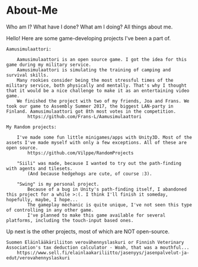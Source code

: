 # About-Me
Who am I? What have I done? What am I doing? All things about me.

Hello!
Here are some game-developing projects I've been a part of.

	Aamusimulaattori:
	
		Aamusimulaattori is an open source game. I got the idea for this game during my military service.
		Aamusimulaattori is simulating the training of camping and survival skills.
		Many rookies consider being the most stressful times of the military service, both physically and mentally. That's why I thought that it would be a nice challenge to make it as an entertaining video game.
		We finished the project with two of my friends, Joa and Frans. We took our game to Assembly Summer 2017, the biggest LAN-party in Finland. Aamusimulaattori got 8th most votes in the competition.
			https://github.com/Frans-L/Aamusimulaattori

	My Random projects:
		
		I've made some fun little minigames/apps with Unity3D. Most of the assets I've made myself with only a few exceptions. All of these are open source.
			https://github.com/Vilppe/RandomProjects
			
		"Siili" was made, because I wanted to try out the path-finding with agents and tilesets.
			(And because hedgehogs are cute, of course :3).
		
		"Swing" is my personal project.
			Because of a bug in Unity's path-finding itself, I abandoned this project for a while >:(. I think I'll finish it someday, hopefully, maybe, I hope...
			The gameplay mechanic is quite unique, I've not seen this type of controlling in any other game.
			I've planned to make this game available for several platforms, including the touch-input based ones.
	
Up next is the other projects, most of which are NOT open-source.
	
	Suomen Eläinlääkäriliiton verovähennyslaskuri or Finnish Veterinary Association's tax deduction calculator - Woah, that was a mouthful...
		https://www.sell.fi/elainlaakariliitto/jasenyys/jasenpalvelut-ja-edut/verovahennyslaskuri
